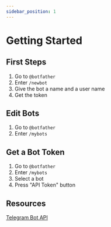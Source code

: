 ```yaml
---
sidebar_position: 1
---
```


# Getting Started

## First Steps

1. Go to `@botfather`
2. Enter `/newbot`
3. Give the bot a name and a user name
4. Get the token

## Edit Bots

1. Go to `@botfather`
2. Enter `/mybots`

## Get a Bot Token

1. Go to `@botfather`
2. Enter `/mybots`
3. Select a bot
4. Press "API Token" button

## Resources

[Telegram Bot API](https://core.telegram.org/bots/api)
